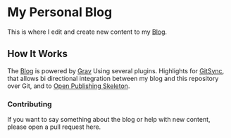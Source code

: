 # My Personal Blog

This is where I edit and create new content to my [Blog](http://vschettino.com.br).

## How It Works

The [Blog](http://vschettino.com.br) is powered by [Grav](https://getgrav.org/) Using several plugins. Highlights for [GitSync](https://github.com/trilbymedia/grav-plugin-git-sync), that allows bi directional integration between my blog and this repository over Git, and to [Open Publishing Skeleton](https://github.com/hibbitts-design/grav-skeleton-open-publishing-space).

### Contributing

If you want to say something about the blog or help with new content, please open a pull request here. 
